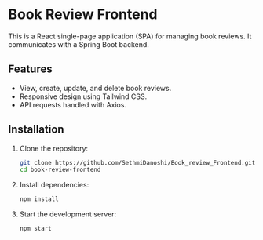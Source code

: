 # Book Review Frontend

This is a React single-page application (SPA) for managing book reviews. It communicates with a Spring Boot backend.

## Features

- View, create, update, and delete book reviews.
- Responsive design using Tailwind CSS.
- API requests handled with Axios.



## Installation

1. Clone the repository:
   ```bash
   git clone https://github.com/SethmiDanoshi/Book_review_Frontend.git
   cd book-review-frontend
   ```
2. Install dependencies:
    ```bash
    npm install
3. Start the development server:
    ```bash
    npm start
    ```
